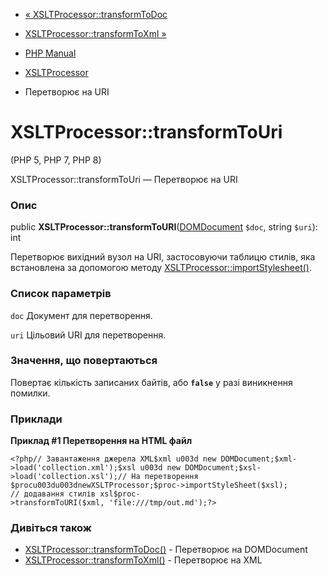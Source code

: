 - [« XSLTProcessor::transformToDoc](xsltprocessor.transformtodoc.md)
- [XSLTProcessor::transformToXml »](xsltprocessor.transformtoxml.md)

- [PHP Manual](index.md)
- [XSLTProcessor](class.xsltprocessor.md)
- Перетворює на URI

# XSLTProcessor::transformToUri

(PHP 5, PHP 7, PHP 8)

XSLTProcessor::transformToUri — Перетворює на URI

### Опис

public
**XSLTProcessor::transformToURI**([DOMDocument](class.domdocument.md)
`$doc`, string `$uri`): int

Перетворює вихідний вузол на URI, застосовуючи таблицю стилів, яка
встановлена за допомогою методу
[XSLTProcessor::importStylesheet()](xsltprocessor.importstylesheet.md).

### Список параметрів

`doc`
Документ для перетворення.

`uri`
Цільовий URI для перетворення.

### Значення, що повертаються

Повертає кількість записаних байтів, або **`false`** у разі
виникнення помилки.

### Приклади

**Приклад #1 Перетворення на HTML файл**

` <?php// Завантаження джерела XML$xml u003d new DOMDocument;$xml->load('collection.xml');$xsl u003d new DOMDocument;$xsl->load('collection.xsl');// На перетворення $procu003du003dnewXSLTProcessor;$proc->importStyleSheet($xsl); // додавання стилів xsl$proc->transformToURI($xml, 'file:///tmp/out.md');?> `

### Дивіться також

- [XSLTProcessor::transformToDoc()](xsltprocessor.transformtodoc.md) -
Перетворює на DOMDocument
- [XSLTProcessor::transformToXml()](xsltprocessor.transformtoxml.md) -
Перетворює на XML
